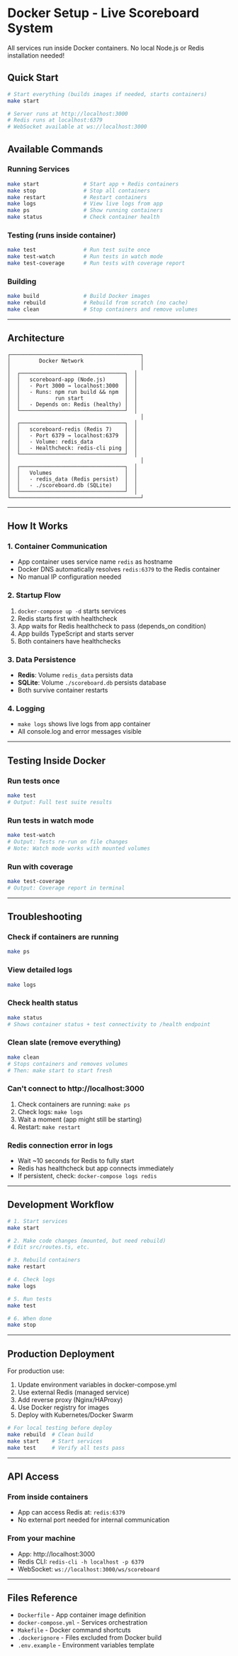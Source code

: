 # Docker Setup - Live Scoreboard System

All services run inside Docker containers. No local Node.js or Redis installation needed!

## Quick Start

```bash
# Start everything (builds images if needed, starts containers)
make start

# Server runs at http://localhost:3000
# Redis runs at localhost:6379
# WebSocket available at ws://localhost:3000
```

## Available Commands

### Running Services
```bash
make start              # Start app + Redis containers
make stop               # Stop all containers
make restart            # Restart containers
make logs               # View live logs from app
make ps                 # Show running containers
make status             # Check container health
```

### Testing (runs inside container)
```bash
make test               # Run test suite once
make test-watch         # Run tests in watch mode
make test-coverage      # Run tests with coverage report
```

### Building
```bash
make build              # Build Docker images
make rebuild            # Rebuild from scratch (no cache)
make clean              # Stop containers and remove volumes
```

---

## Architecture

```
┌─────────────────────────────────────────┐
│         Docker Network                  │
│                                         │
│  ┌─────────────────────────────────┐  │
│  │   scoreboard-app (Node.js)      │  │
│  │   - Port 3000 → localhost:3000  │  │
│  │   - Runs: npm run build && npm  │  │
│  │           run start             │  │
│  │   - Depends on: Redis (healthy) │  │
│  └─────────────────────────────────┘  │
│                                         │
│  ┌─────────────────────────────────┐  │
│  │   scoreboard-redis (Redis 7)    │  │
│  │   - Port 6379 → localhost:6379  │  │
│  │   - Volume: redis_data          │  │
│  │   - Healthcheck: redis-cli ping │  │
│  └─────────────────────────────────┘  │
│                                         │
│  ┌─────────────────────────────────┐  │
│  │   Volumes                       │  │
│  │   - redis_data (Redis persist)  │  │
│  │   - ./scoreboard.db (SQLite)    │  │
│  └─────────────────────────────────┘  │
└─────────────────────────────────────────┘
```

---

## How It Works

### 1. **Container Communication**
- App container uses service name `redis` as hostname
- Docker DNS automatically resolves `redis:6379` to the Redis container
- No manual IP configuration needed

### 2. **Startup Flow**
1. `docker-compose up -d` starts services
2. Redis starts first with healthcheck
3. App waits for Redis healthcheck to pass (depends_on condition)
4. App builds TypeScript and starts server
5. Both containers have healthchecks

### 3. **Data Persistence**
- **Redis**: Volume `redis_data` persists data
- **SQLite**: Volume `./scoreboard.db` persists database
- Both survive container restarts

### 4. **Logging**
- `make logs` shows live logs from app container
- All console.log and error messages visible

---

## Testing Inside Docker

### Run tests once
```bash
make test
# Output: Full test suite results
```

### Run tests in watch mode
```bash
make test-watch
# Output: Tests re-run on file changes
# Note: Watch mode works with mounted volumes
```

### Run with coverage
```bash
make test-coverage
# Output: Coverage report in terminal
```

---

## Troubleshooting

### Check if containers are running
```bash
make ps
```

### View detailed logs
```bash
make logs
```

### Check health status
```bash
make status
# Shows container status + test connectivity to /health endpoint
```

### Clean slate (remove everything)
```bash
make clean
# Stops containers and removes volumes
# Then: make start to start fresh
```

### Can't connect to http://localhost:3000
1. Check containers are running: `make ps`
2. Check logs: `make logs`
3. Wait a moment (app might still be starting)
4. Restart: `make restart`

### Redis connection error in logs
- Wait ~10 seconds for Redis to fully start
- Redis has healthcheck but app connects immediately
- If persistent, check: `docker-compose logs redis`

---

## Development Workflow

```bash
# 1. Start services
make start

# 2. Make code changes (mounted, but need rebuild)
# Edit src/routes.ts, etc.

# 3. Rebuild containers
make restart

# 4. Check logs
make logs

# 5. Run tests
make test

# 6. When done
make stop
```

---

## Production Deployment

For production use:
1. Update environment variables in docker-compose.yml
2. Use external Redis (managed service)
3. Add reverse proxy (Nginx/HAProxy)
4. Use Docker registry for images
5. Deploy with Kubernetes/Docker Swarm

```bash
# For local testing before deploy
make rebuild  # Clean build
make start    # Start services
make test     # Verify all tests pass
```

---

## API Access

### From inside containers
- App can access Redis at: `redis:6379`
- No external port needed for internal communication

### From your machine
- App: http://localhost:3000
- Redis CLI: `redis-cli -h localhost -p 6379`
- WebSocket: `ws://localhost:3000/ws/scoreboard`

---

## Files Reference

- `Dockerfile` - App container image definition
- `docker-compose.yml` - Services orchestration
- `Makefile` - Docker command shortcuts
- `.dockerignore` - Files excluded from Docker build
- `.env.example` - Environment variables template

